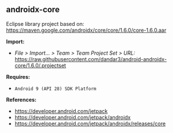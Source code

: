 ## androidx-core

Eclipse library project based on:<br/>
https://maven.google.com/androidx/core/core/1.6.0/core-1.6.0.aar

**Import:**
- _File > Import... > Team > Team Project Set > URL:_<br/>
  https://raw.githubusercontent.com/dandar3/android-androidx-core/1.6.0/.projectset

**Requires:**
- `Android 9 (API 28) SDK Platform`

**References:**
- https://developer.android.com/jetpack
- https://developer.android.com/jetpack/androidx
- https://developer.android.com/jetpack/androidx/releases/core